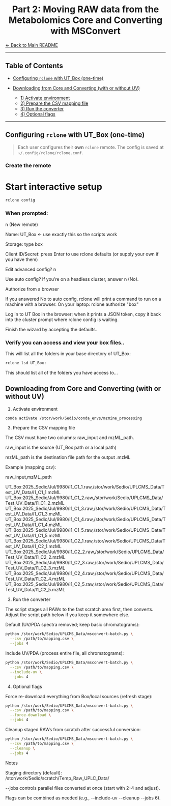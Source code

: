 # <div align="center"> Part 2: Moving RAW data from the Metabolomics Core and Converting with MSConvert </div>

[← Back to Main README](../README.md)

---

## Table of Contents
- [Configuring `rclone` with UT\_Box (one-time)](#configuring-rclone-with-ut_box-one-time)

- [Downloading from Core and Converting (with or without UV)](#downloading-from-core-and-converting-with-or-without-uv)
  - [1) Activate environment](#1-activate-environment)
  - [2) Prepare the CSV mapping file](#2-prepare-the-csv-mapping-file)
  - [3) Run the converter](#3-run-the-converter)
  - [4) Optional flags](#4-optional-flags)

---

## Configuring `rclone` with UT_Box (one-time)

> Each user configures their **own** `rclone` remote. The config is saved at `~/.config/rclone/rclone.conf`.

### Create the remote

# Start interactive setup

```bash
rclone config
```

### When prompted: 

n (New remote)

Name: UT_Box ← use exactly this so the scripts work

Storage: type box

Client ID/Secret: press Enter to use rclone defaults (or supply your own if you have them)

Edit advanced config? n

Use auto config? If you’re on a headless cluster, answer n (No).

Authorize from a browser

If you answered No to auto config, rclone will print a command to run on a machine with a browser. On your laptop:
rclone authorize "box"

Log in to UT Box in the browser; when it prints a JSON token, copy it back into the cluster prompt where rclone config is waiting.

Finish the wizard by accepting the defaults.

### Verify you can access and view your box files..

This will list all the folders in your base directory of UT_Box:

```bash
rclone lsd UT_Box:
```

This should list all of the folders you have access to...

## Downloading from Core and Converting (with or without UV)
1) Activate environment
   
```bash
conda activate /stor/work/Sedio/conda_envs/mzmine_processing
```

3) Prepare the CSV mapping file

The CSV must have two columns: raw_input and mzML_path.

raw_input is the source (UT_Box path or a local path)

mzML_path is the destination file path for the output .mzML

Example (mapping.csv):

raw_input,mzML_path

UT_Box:2025_Sedio/Jul/9980/I1_C1_1.raw,/stor/work/Sedio/UPLCMS_Data/Test_UV_Data/I1_C1_1.mzML
UT_Box:2025_Sedio/Jul/9980/I1_C1_2.raw,/stor/work/Sedio/UPLCMS_Data/Test_UV_Data/I1_C1_2.mzML
UT_Box:2025_Sedio/Jul/9980/I1_C1_3.raw,/stor/work/Sedio/UPLCMS_Data/Test_UV_Data/I1_C1_3.mzML
UT_Box:2025_Sedio/Jul/9980/I1_C1_4.raw,/stor/work/Sedio/UPLCMS_Data/Test_UV_Data/I1_C1_4.mzML
UT_Box:2025_Sedio/Jul/9980/I1_C1_5.raw,/stor/work/Sedio/UPLCMS_Data/Test_UV_Data/I1_C1_5.mzML
UT_Box:2025_Sedio/Jul/9980/I1_C2_1.raw,/stor/work/Sedio/UPLCMS_Data/Test_UV_Data/I1_C2_1.mzML
UT_Box:2025_Sedio/Jul/9980/I1_C2_2.raw,/stor/work/Sedio/UPLCMS_Data/Test_UV_Data/I1_C2_2.mzML
UT_Box:2025_Sedio/Jul/9980/I1_C2_3.raw,/stor/work/Sedio/UPLCMS_Data/Test_UV_Data/I1_C2_3.mzML
UT_Box:2025_Sedio/Jul/9980/I1_C2_4.raw,/stor/work/Sedio/UPLCMS_Data/Test_UV_Data/I1_C2_4.mzML
UT_Box:2025_Sedio/Jul/9980/I1_C2_5.raw,/stor/work/Sedio/UPLCMS_Data/Test_UV_Data/I1_C2_5.mzML

3) Run the converter

The script stages all RAWs to the fast scratch area first, then converts.
Adjust the script path below if you keep it somewhere else.

Default (UV/PDA spectra removed; keep basic chromatograms):

```bash
python /stor/work/Sedio/UPLCMS_Data/msconvert-batch.py \
  --csv /path/to/mapping.csv \
  --jobs 4
```

Include UV/PDA (process entire file, all chromatograms):

```bash
python /stor/work/Sedio/UPLCMS_Data/msconvert-batch.py \
  --csv /path/to/mapping.csv \
  --include-uv \
  --jobs 4
```

4) Optional flags

Force re-download everything from Box/local sources (refresh stage):

```bash
python /stor/work/Sedio/UPLCMS_Data/msconvert-batch.py \
  --csv /path/to/mapping.csv \
  --force-download \
  --jobs 4
```

Cleanup staged RAWs from scratch after successful conversion:

```bash
python /stor/work/Sedio/UPLCMS_Data/msconvert-batch.py \
  --csv /path/to/mapping.csv \
  --cleanup \
  --jobs 4
```

Notes

Staging directory (default): /stor/work/Sedio/scratch/Temp_Raw_UPLC_Data/

--jobs controls parallel files converted at once (start with 2–4 and adjust).

Flags can be combined as needed (e.g., --include-uv --cleanup --jobs 6).





